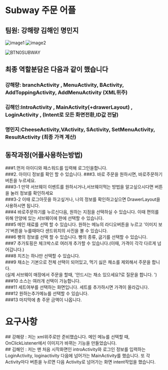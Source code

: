 # Subway 주문 어플
## 팀원: 강해량 김해인 명민지


![image1](https://user-images.githubusercontent.com/48266911/59332181-9e94a880-8d30-11e9-8d93-d9fe7192ef6c.PNG)
![image2](https://user-images.githubusercontent.com/48266911/59332189-a2282f80-8d30-11e9-941b-8b727a389476.PNG)




![BTN0SUBWAY](https://user-images.githubusercontent.com/48266911/59332006-4493e300-8d30-11e9-848c-4d0ab16d5c9f.gif)


## 최종 역할분담은 다음과 같이 했습니다<br>
### 강해량: branchActivity , MenuActivity, BActivity, AddToppingActivity, AddMenuActivity (XML위주)<br>
### 김해인:IntroActivity , MainActivity(+drawerLayout) , LoginActivity , (Intent로 모든 화면전환,ID값 전달)<br>
### 명민지:CheeseActivity,VActivity, SActivity, SetMenuActivity, ResultActivity (최종 가격 계산)<br>

## 동작과정(어플사용하는방법)<br>
###1.먼저 아이디와 패스워드를 입력해 로그인을합니다. \
###2. 아이디 정보를 확인 할 수 있습니다.
###3. 바로 주문을 원하시면, 바로주문하기 버튼을 누르세요.<br>
  ###3-1 만약 서브웨이 이벤트를 원하시거나,서브웨이먹는 방법을 알고싶으시다면 버튼을 눌러 정보를 확인하세요<br> 
  ###3-2 이때 로그아웃을 하고싶거나, 나의 정보를 확인하고싶으면 DrawerLayout을 사용하시면 됩니다.<br> 
 ###4 바로주문하기를 누르신다음, 원하는 지점을 선택하실 수 있습니다. 이때 편의를 위해 안양에 있는 서브웨이에 한에 선택할 수 있습니다. <br>
 ###5 메인 재료를 선택 할 수 있습니다. 원하는 메뉴의 라디오버튼을 누르고 '이미지 보기'버튼을 누를때마다 샌드위치의 사진을 볼 수 있습니다.<br>
 ###6 빵의 정보를 선택 할 수 있습니다. 빵의 종류, 굽기를 선택할 수 있습니다.  <br> 
 ###7 추가토핑은 체크박스로 여러개 추가할 수 있습니다.(이때, 가격이 각각 다르게 넘어갑니다.)<br> 
 ###8 치즈는 하나만 선택할 수 있습니다. <br> 
 ###9 채소는 기본으로 전체 선택이 되어있고, 먹기 싫은 채소를 제외해서 주문을 합니다.<br>(실제 서브웨이 매장에서 주문을 할때, '안드시는 채소 있으세요?로 질문을 합니다. ')<br>
 ###10 소스는 여러개 선택이 가능합니다.<br> 
  ###11 세트여부를 선택하는 화면입니다. 세트를 추가하시면 가격이 올라갑니다. <br>
 ###12 원하는추가메뉴를 선택할 수 있습니다. <br>
  ###13 마지막에 총 주문 금액이 나옵니다.<br>
 
  <h1>요구사항 </h1>
 ## 강해량 : 저는 xml위주로만 준비했습니다. 메인 메뉴를 선택할 때, OnClickListener에서 이미지가 바뀌는 기능을 만들었습니다.<br>
 ## 김해인 : 저는 맨 처음 시작화면인 introActivity와 로그인 정보를 입력하는 LoginActivity, loginactivity 다음에 넘어가는 MainActivity를 했습니다. 또 각 Activity마다 버튼을 누르면 다음 Activity로 넘어가는 화면 intent작업을 했습니다.

    
